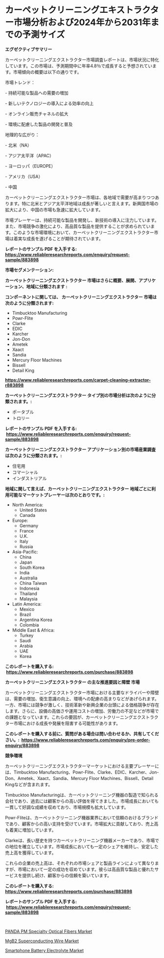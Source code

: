 <p><h1>カーペットクリーニングエキストラクター市場分析および2024年から2031年までの予測サイズ</h1></p><p><strong>エグゼクティブサマリー</strong></p>
<p><p>カーペットクリーニングエクストラクター市場調査レポートは、市場状況に特化しています。この市場は、予測期間中に年率4.8％で成長すると予想されています。市場傾向の概要は以下の通りです。</p><p>市場トレンド：</p><p>- 持続可能な製品への需要の増加</p><p>- 新しいテクノロジーの導入による効率の向上</p><p>- オンライン販売チャネルの拡大</p><p>- 環境に配慮した製品の開発と普及</p><p>地理的な広がり：</p><p>- 北米（NA）</p><p>- アジア太平洋（APAC）</p><p>- ヨーロッパ（EUROPE）</p><p>- アメリカ（USA）</p><p>- 中国</p><p>カーペットクリーニングエクストラクター市場は、各地域で需要が高まりつつあります。特に北米とアジア太平洋地域は成長が著しいと言えます。新興国市場の拡大により、中国の市場も急速に拡大しています。</p><p>市場プレーヤーは、持続可能な製品を開発し、新技術の導入に注力しています。また、市場競争の激化により、高品質な製品を提供することが求められています。このような市場環境において、カーペットクリーニングエクストラクター市場は着実な成長を遂げることが期待されています。</p></p>
<p><strong>レポートのサンプル PDF を入手する: <a href="https://www.reliableresearchreports.com/enquiry/request-sample/883898">https://www.reliableresearchreports.com/enquiry/request-sample/883898</a></strong></p>
<p><strong>市場セグメンテーション:</strong></p>
<p><strong> カーペットクリーニングエクストラクター 市場はさらに概要、展開、アプリケーション、地域に分類されます :</strong></p>
<p><strong>コンポーネントに関しては、 カーペットクリーニングエクストラクター 市場は次のように分類されます: &nbsp;</strong></p>
<p><ul><li>Timbucktoo Manufacturing</li><li>Powr-Flite</li><li>Clarke</li><li>EDIC</li><li>Karcher</li><li>Jon-Don</li><li>Ametek</li><li>Xaact</li><li>Sandia</li><li>Mercury Floor Machines</li><li>Bissell</li><li>Detail King</li></ul></p>
<p><strong><a href="https://www.reliableresearchreports.com/carpet-cleaning-extractor-r883898">https://www.reliableresearchreports.com/carpet-cleaning-extractor-r883898</a></strong></p>
<p><strong> カーペットクリーニングエクストラクター タイプ別の市場分析は次のように分類されます。:</strong></p>
<p><ul><li>ポータブル</li><li>トロリー</li></ul></p>
<p><strong>レポートのサンプル PDF を入手する: &nbsp;<a href="https://www.reliableresearchreports.com/enquiry/request-sample/883898">https://www.reliableresearchreports.com/enquiry/request-sample/883898</a></strong></p>
<p><strong> カーペットクリーニングエクストラクター アプリケーション別の市場産業調査は次のように分類されます。:</strong></p>
<p><ul><li>住宅用</li><li>コマーシャル</li><li>インダストリアル</li></ul></p>
<p><strong>地域に関して言えば、カーペットクリーニングエクストラクター 地域ごとに利用可能なマーケットプレーヤーは次のとおりです。:</strong></p>
<p><ul>
    <li>
        North America:
        <ul>
            <li>United States</li>
            <li>Canada</li>
        </ul>
    </li>
    <li>
        Europe:
        <ul>
            <li>Germany</li>
            <li>France</li>
            <li>U.K.</li>
            <li>Italy</li>
            <li>Russia</li>
        </ul>
    </li>
    <li>
        Asia-Pacific:
        <ul>
            <li>China</li>
            <li>Japan</li>
            <li>South Korea</li>
            <li>India</li>
            <li>Australia</li>
            <li>China Taiwan</li>
            <li>Indonesia</li>
            <li>Thailand</li>
            <li>Malaysia</li>
        </ul>
    </li>
    <li>
        Latin America:
        <ul>
            <li>Mexico</li>
            <li>Brazil</li>
            <li>Argentina Korea</li>
            <li>Colombia</li>
        </ul>
    </li>
    <li>
        Middle East & Africa:
        <ul>
            <li>Turkey</li>
            <li>Saudi</li>
            <li>Arabia</li>
            <li>UAE</li>
            <li>Korea</li>
        </ul>
    </li>
    </ul></p>
<p><strong>このレポートを購入する: &nbsp;<a href="https://www.reliableresearchreports.com/purchase/883898">https://www.reliableresearchreports.com/purchase/883898</a></strong></p>
<p><strong>カーペットクリーニングエクストラクター の主な推進要因と障壁 市場</strong></p>
<p><p>カーペットクリーニングエクストラクター市場における主要なドライバーや障壁は、需要の増加、衛生意識の向上、環境への配慮の高まりなどがあげられます。一方、市場には競争が激しく、技術革新や新興企業の台頭による価格競争が存在します。さらに、設備の高価さや運用コストの増加、労働力の不足などが市場での課題となっています。これらの要因が、カーペットクリーニングエクストラクター市場における成長や発展を阻害する可能性があります。</p></p>
<p><strong>このレポートを購入する前に、質問がある場合は問い合わせるか、共有してください。:&nbsp; <a href="https://www.reliableresearchreports.com/enquiry/pre-order-enquiry/883898">https://www.reliableresearchreports.com/enquiry/pre-order-enquiry/883898</a></strong></p>
<p><strong>競争環境</strong></p>
<p><p>カーペットクリーニングエクストラクターマーケットにおける主要プレーヤーには、Timbucktoo Manufacturing、Powr-Flite、Clarke、EDIC、Karcher、Jon-Don、Ametek、Xaact、Sandia、Mercury Floor Machines、Bissell、Detail Kingなどが含まれます。</p><p>Timbucktoo Manufacturingは、カーペットクリーニング機器の製造で知られる会社であり、過去には顧客からの高い評価を得てきました。市場成長においても一貫して好調な成績を収めており、市場規模も拡大しています。</p><p>Powr-Fliteは、カーペットクリーニング機器業界において信頼のおけるブランドであり、顧客からの高い支持を受けています。市場拡大に貢献しており、売上高も着実に増加しています。</p><p>Clarkeは、長い歴史を持つカーペットクリーニング機器メーカーであり、市場での地位を確立しています。市場成長においても一定のシェアを維持し、安定した売上高を獲得しています。</p><p>これらの企業の売上高は、それぞれの市場シェアと製品ラインによって異なりますが、市場において一定の成功を収めています。彼らは高品質な製品と優れたサービスを提供し続け、顧客からの信頼を築いています。</p></p>
<p><strong>このレポートを購入する: &nbsp; <a href="https://www.reliableresearchreports.com/purchase/883898">https://www.reliableresearchreports.com/purchase/883898</a></strong></p>
<p><strong>レポートのサンプル PDF を入手する: &nbsp;<a href="https://www.reliableresearchreports.com/enquiry/request-sample/883898">https://www.reliableresearchreports.com/enquiry/request-sample/883898</a></strong><strong></strong></p>
<p>&nbsp;</p>
<p><p><a href="https://www.linkedin.com/pulse/panda-pm-specialty-optical-fibers-market-size-growth-outlook-ejx6e?trackingId=rw3FL8rebHY6EEXJ8aw1Qg%3D%3D">PANDA PM Specialty Optical Fibers Market</a></p><p><a href="https://www.linkedin.com/pulse/mgb2-superconducting-wire-market-analysis-size-global-industry-0q4oe?trackingId=Y81v9NQC%2FyX4vhncjjjQQA%3D%3D">MgB2 Superconducting Wire Market</a></p><p><a href="https://www.linkedin.com/pulse/smartphone-battery-electrolyte-market-offers-provide-insightful-enrhe?trackingId=Q5kflcqP1pGf6XxhmYonIA%3D%3D">Smartphone Battery Electrolyte Market</a></p></p>